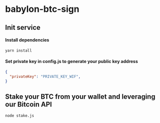 # babylon-btc-sign

## Init service
#### Install dependencies
```shell
yarn install
```
#### Set private key in config.js to generate your public key address

```json
{
  "privateKey": "PRIVATE_KEY_WIF",
}
```

## Stake your BTC from your wallet and leveraging our Bitcoin API 
```shell
node stake.js
```

